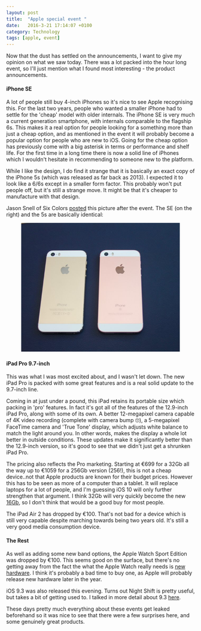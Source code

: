 ```yaml
---
layout: post
title:  "Apple special event "
date:   2016-3-21 17:14:07 +0100
category: Technology
tags: [apple, event]
---
```


Now that the dust has settled on the announcements, I want to give my opinion on what we saw today. There was a lot packed into the hour long event, so I'll just mention what I found most interesting - the product announcements. 


#### iPhone SE

A lot of people still buy 4-inch iPhones so it's nice to see Apple recognising this. For the last two years, people who wanted a smaller iPhone had to settle for the 'cheap' model with older internals. The iPhone SE is very much a current generation smartphone, with internals comparable to the flagship 6s. This makes it a real option for people looking for a something more than just a cheap option, and as mentioned in the event it will probably become a popular option for people who are new to iOS. Going for the cheap option has previously come with a big asterisk in terms or performance and shelf life. For the first time in a long time there is now a solid line of iPhones which I wouldn't hesitate in recommending to someone new to the platform. 

While I like the design, I do find it strange that it is basically an exact copy of the iPhone 5s (which was released as far back as 2013). I expected it to look like a 6/6s except in a smaller form factor. This probably won't put people off, but it's still a strange move. It might be that it's cheaper to manufacture with that design. 

Jason Snell of Six Colors [posted][jsnellse] this picture after the event. The SE (on the right) and the 5s are basically identical:

<figure>
<img src="/images/2016/3/iphone5se.png" alt="iPhone 5se?" />
</figure>


#### iPad Pro 9.7-inch

This was what I was most excited about, and I wasn't let down. The new iPad Pro is packed with some great features and is a real solid update to the 9.7-inch line. 

Coming in at just under a pound, this iPad retains its portable size which packing in 'pro' features. In fact it's got all of the features of the 12.9-inch iPad Pro, along with some of its own. A better 12-megapixel camera capable of 4K video recording (complete with camera bump 🙄), a 5-megapixel FaceTime camera and 'True Tone' display, which adjusts white balance to match the light around you. In other words, makes the display a whole lot better in outside conditions. These updates make it significantly better than the 12.9-inch version, so it's good to see that we didn't just get a shrunken iPad Pro. 

The pricing also reflects the Pro marketing. Starting at €699 for a 32Gb all the way up to €1059 for a 256Gb version (256!), this is not a cheap device..not that Apple products are known for their budget prices. However this has to be seen as more of a computer than a tablet. It will replace laptops for a lot of people, and I'm guessing iOS 10 will only further strengthen that argument. I think 32Gb will very quickly become the new [16Gb][underscore16], so I don't think that would be a good buy for most people. 

The iPad Air 2 has dropped by €100. That's not bad for a device which is still very capable despite marching towards being two years old. It's still a very good media consumption device. 

#### The Rest

As well as adding some new band options, the Apple Watch Sport Edition was dropped by €100. This seems good on the surface, but there's no getting away from the fact the what the Apple Watch really needs is [new hardware][slowwatch]. I think it's probably a bad time to buy one, as Apple will probably release new hardware later in the year. 

iOS 9.3 was also released this evening. Turns out Night Shift is pretty useful, but takes a bit of getting used to. I talked in more detail about 9.3 [here][ios93]. 

These days pretty much everything about these events get leaked beforehand so it was nice to see that there were a few surprises here, and some genuinely great products. 




[jsnellse]:https://twitter.com/jsnell/status/712047903154577408
[underscore16]:https://david-smith.org/blog/2015/09/10/16gb-is-a-bad-user-experience/
[slowwatch]:https://sixcolors.com/post/2016/02/why-slowness-is-killing-the-apple-watch/
[ios93]:http://www.colm.io/2016/01/15/ios-9-3

